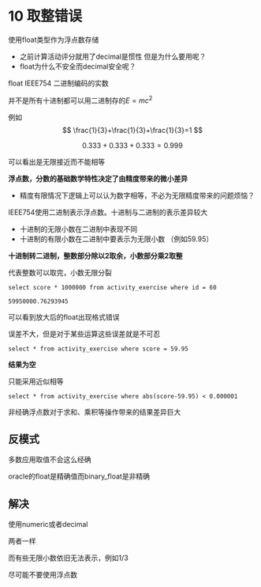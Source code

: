 # 10 取整错误

使用float类型作为浮点数存储

- 之前计算活动评分就用了decimal是惯性 但是为什么要用呢？
- float为什么不安全而decimal安全呢？

float IEEE754 二进制编码的实数

并不是所有十进制都可以用二进制存的$E=mc^2$

例如
$$
\frac{1}{3}+\frac{1}{3}+\frac{1}{3}=1
$$

$$
0.333+0.333+0.333=0.999
$$

可以看出是无限接近而不能相等

**浮点数，分数的基础数学特性决定了由精度带来的微小差异**

- 精度有限情况下逻辑上可以认为数字相等，不必为无限精度带来的问题烦恼？

IEEE754使用二进制表示浮点数。十进制与二进制的表示差异较大

- 十进制的无限小数在二进制中表现不同
- 十进制的有限小数在二进制中要表示为无限小数 （例如59.95）

**十进制转二进制，整数部分除以2取余，小数部分乘2取整**

代表整数可以取完，小数无限分裂



```mysql
select score * 1000000 from activity_exercise where id = 60

59950000.76293945
```



可以看到放大后的float出现格式错误

误差不大，但是对于某些运算这些误差就是不可忍

```mysql
select * from activity_exercise where score = 59.95

```

**结果为空**

只能采用近似相等

```mysql
select * from activity_exercise where abs(score-59.95) < 0.000001
```

非经确浮点数对于求和、乘积等操作带来的结果差异巨大

## 反模式

多数应用取值不会这么经确

oracle的float是精确值而binary_float是非精确



## 解决

使用numeric或者decimal

两者一样

而有些无限小数依旧无法表示，例如1/3

尽可能不要使用浮点数